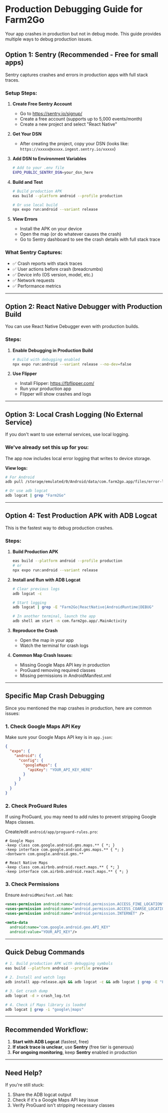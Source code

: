# Production Debugging Guide for Farm2Go

Your app crashes in production but not in debug mode. This guide provides multiple ways to debug production issues.

## Option 1: Sentry (Recommended - Free for small apps)

Sentry captures crashes and errors in production apps with full stack traces.

### Setup Steps:

1. **Create Free Sentry Account**
   - Go to https://sentry.io/signup/
   - Create a free account (supports up to 5,000 events/month)
   - Create a new project and select "React Native"

2. **Get Your DSN**
   - After creating the project, copy your DSN (looks like: `https://xxxxx@xxxxx.ingest.sentry.io/xxxxx`)

3. **Add DSN to Environment Variables**
   ```bash
   # Add to your .env file
   EXPO_PUBLIC_SENTRY_DSN=your_dsn_here
   ```

4. **Build and Test**
   ```bash
   # Build production APK
   eas build --platform android --profile production

   # Or use local build
   npx expo run:android --variant release
   ```

5. **View Errors**
   - Install the APK on your device
   - Open the map (or do whatever causes the crash)
   - Go to Sentry dashboard to see the crash details with full stack trace

### What Sentry Captures:
- ✅ Crash reports with stack traces
- ✅ User actions before crash (breadcrumbs)
- ✅ Device info (OS version, model, etc.)
- ✅ Network requests
- ✅ Performance metrics

---

## Option 2: React Native Debugger with Production Build

You can use React Native Debugger even with production builds.

### Steps:

1. **Enable Debugging in Production Build**
   ```bash
   # Build with debugging enabled
   npx expo run:android --variant release --no-dev=false
   ```

2. **Use Flipper**
   - Install Flipper: https://fbflipper.com/
   - Run your production app
   - Flipper will show crashes and logs

---

## Option 3: Local Crash Logging (No External Service)

If you don't want to use external services, use local logging.

### We've already set this up for you:

The app now includes local error logging that writes to device storage.

**View logs:**
```bash
# For Android
adb pull /storage/emulated/0/Android/data/com.farm2go.app/files/error-logs

# Or use adb logcat
adb logcat | grep "Farm2Go"
```

---

## Option 4: Test Production APK with ADB Logcat

This is the fastest way to debug production crashes.

### Steps:

1. **Build Production APK**
   ```bash
   eas build --platform android --profile production
   # or
   npx expo run:android --variant release
   ```

2. **Install and Run with ADB Logcat**
   ```bash
   # Clear previous logs
   adb logcat -c

   # Start logging
   adb logcat | grep -E "Farm2Go|ReactNative|AndroidRuntime|DEBUG"

   # In another terminal, launch the app
   adb shell am start -n com.farm2go.app/.MainActivity
   ```

3. **Reproduce the Crash**
   - Open the map in your app
   - Watch the terminal for crash logs

4. **Common Map Crash Issues:**
   - Missing Google Maps API key in production
   - ProGuard removing required classes
   - Missing permissions in AndroidManifest.xml

---

## Specific Map Crash Debugging

Since you mentioned the map crashes in production, here are common issues:

### 1. Check Google Maps API Key

Make sure your Google Maps API key is in `app.json`:

```json
{
  "expo": {
    "android": {
      "config": {
        "googleMaps": {
          "apiKey": "YOUR_API_KEY_HERE"
        }
      }
    }
  }
}
```

### 2. Check ProGuard Rules

If using ProGuard, you may need to add rules to prevent stripping Google Maps classes.

Create/edit `android/app/proguard-rules.pro`:

```proguard
# Google Maps
-keep class com.google.android.gms.maps.** { *; }
-keep interface com.google.android.gms.maps.** { *; }
-dontwarn com.google.android.gms.**

# React Native Maps
-keep class com.airbnb.android.react.maps.** { *; }
-keep interface com.airbnb.android.react.maps.** { *; }
```

### 3. Check Permissions

Ensure `AndroidManifest.xml` has:

```xml
<uses-permission android:name="android.permission.ACCESS_FINE_LOCATION" />
<uses-permission android:name="android.permission.ACCESS_COARSE_LOCATION" />
<uses-permission android:name="android.permission.INTERNET" />

<meta-data
  android:name="com.google.android.geo.API_KEY"
  android:value="YOUR_API_KEY"/>
```

---

## Quick Debug Commands

```bash
# 1. Build production APK with debugging symbols
eas build --platform android --profile preview

# 2. Install and watch logs
adb install app-release.apk && adb logcat -c && adb logcat | grep -E "Farm2Go|ReactNative|AndroidRuntime"

# 3. Get crash dump
adb logcat -d > crash_log.txt

# 4. Check if Maps library is loaded
adb logcat | grep -i "google\|maps"
```

---

## Recommended Workflow:

1. **Start with ADB Logcat** (fastest, free)
2. **If stack trace is unclear**, use **Sentry** (free tier is generous)
3. **For ongoing monitoring**, keep **Sentry** enabled in production

---

## Need Help?

If you're still stuck:
1. Share the ADB logcat output
2. Check if it's a Google Maps API key issue
3. Verify ProGuard isn't stripping necessary classes

